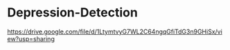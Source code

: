 # Depression-Detection

https://drive.google.com/file/d/1LtymtvyG7WL2C64ngqGfiTdG3n9GHiSx/view?usp=sharing
